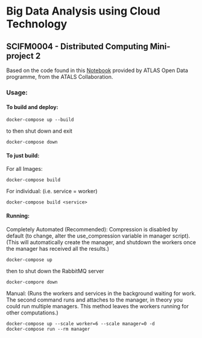 # Big Data Analysis using Cloud Technology 
## SCIFM0004  - Distributed Computing Mini-project 2

Based on the code found in this [Notebook](https://github.com/atlas-outreach-data-tools/notebooks-collection-opendata/blob/master/13-TeV-examples/uproot_python/HZZAnalysis.ipynb) provided by ATLAS Open Data programme, from the ATALS Collaboration.

### Usage:
#### To build and deploy:

	docker-compose up --build

to then shut down and exit

	docker-compose down

#### To just build:

For all Images:

	docker-compose build

For individual: (i.e. service = worker)

    docker-compose build <service>

#### Running:

Completely Automated (Recommended):
Compression is disabled by default (to change, alter the use_compression variable in manager script). 
(This will automatically create the manager, and shutdown the workers once the manager has received all the results.)

    docker-compose up

then to shut down the RabbitMQ server

	docker-compore down

Manual: 
(Runs the workers and services in the background waiting for work. The second command runs and attaches to the manager, in theory you could run multiple managers. This method leaves the workers running for other computations.) 

	docker-compose up --scale worker=6 --scale manager=0 -d
	docker-compose run --rm manager
